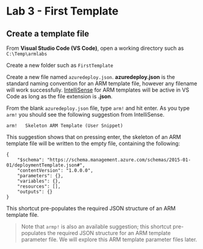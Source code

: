 # Lab 3 - First Template



## Create a template file

From **Visual Studio Code (VS Code)**, open a working directory such as `C:\Temp\armlabs`

Create a new folder such as `FirstTemplate`

Create a new file named `azuredeploy.json`. **azuredeploy.json** is the standard naming convention for an ARM template file, however any filename will work successfully. [IntelliSense](https://code.visualstudio.com/docs/editor/intellisense) for ARM templates will be active in VS Code as long as the file extension is **.json**.

From the blank `azuredeploy.json` file, type `arm!` and hit enter. As you type `arm!` you should see the following suggestion from IntelliSense.

```arm!   Skeleton ARM Template (User Snippet)```

This suggestion shows that on pressing enter, the skeleton of an ARM template file will be written to the empty file, containing the following:

```
{
    "$schema": "https://schema.management.azure.com/schemas/2015-01-01/deploymentTemplate.json#",
    "contentVersion": "1.0.0.0",
    "parameters": {},
    "variables": {},
    "resources": [],
    "outputs": {}
}
```

This shortcut pre-populates the required JSON structure of an ARM template file.

> Note that `armp!` is also an available suggestion; this shortcut pre-populates the required JSON structure for an ARM template parameter file. We will explore this ARM template parameter files later.



